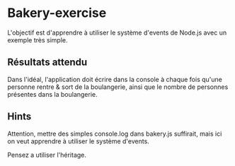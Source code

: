 # Bakery-exercise

L'objectif est d'apprendre à utiliser le système d'events de Node.js avec un exemple très simple. 

## Résultats attendu 

Dans l'idéal, l'application doit écrire dans la console à chaque fois qu'une personne rentre & sort de la boulangerie, ainsi que le nombre de personnes présentes dans la boulangerie.

## Hints

Attention, mettre des simples console.log dans bakery.js suffirait, mais ici on veut apprendre à utiliser le système d'events.

Pensez a utiliser l'héritage.
